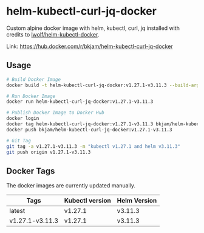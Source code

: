 # helm-kubectl-curl-jq-docker

Custom alpine docker image with helm, kubectl, curl, jq installed with credits to [lwolf/helm-kubectl-docker](https://github.com/lwolf/helm-kubectl-docker).

Link: https://hub.docker.com/r/bkjam/helm-kubectl-curl-jq-docker

## Usage

```bash
# Build Docker Image
docker build -t helm-kubectl-curl-jq-docker:v1.27.1-v3.11.3 --build-arg K8S_VERSION=v1.27.1 --build-arg HELM_VERSION=v3.11.3 .

# Run Docker Image
docker run helm-kubectl-curl-jq-docker:v1.27.1-v3.11.3

# Publish Docker Image to Docker Hub
docker login
docker tag helm-kubectl-curl-jq-docker:v1.27.1-v3.11.3 bkjam/helm-kubectl-curl-jq-docker:v1.27.1-v3.11.3
docker push bkjam/helm-kubectl-curl-jq-docker:v1.27.1-v3.11.3

# Git Tag
git tag -a v1.27.1-v3.11.3 -m "kubectl v1.27.1 and helm v3.11.3"
git push origin v1.27.1-v3.11.3
```

## Docker Tags

The docker images are currently updated manually.

| Tags            | Kubectl version | Helm Version |
|-----------------|-----------------|--------------|
| latest          | v1.27.1         | v3.11.3      |
| v1.27.1-v3.11.3 | v1.27.1         | v3.11.3      |
